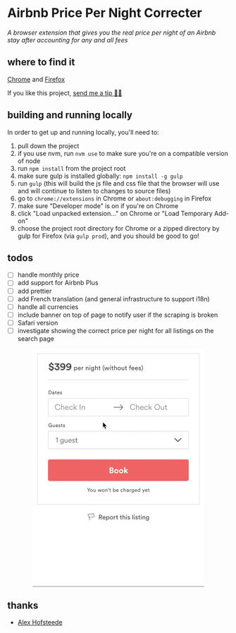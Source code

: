 # Airbnb Price Per Night Correcter

*A browser extension that gives you the real price per night of an Airbnb stay after accounting for any and all fees*

## where to find it

[Chrome](https://chrome.google.com/webstore/detail/airbnb-price-per-night-co/lijeilcglmadpkbengpkfnkpmcehecfe) and [Firefox](https://addons.mozilla.org/en-US/firefox/addon/airbnb-price-per-night-correct/)

If you like this project, [send me a tip 🙏🏼](https://www.paypal.me/davidsawyer1/2)

## building and running locally

In order to get up and running locally, you'll need to:

1. pull down the project
1. if you use nvm, run `nvm use` to make sure you're on a compatible version of node
1. run `npm install` from the project root
1. make sure gulp is installed globally: `npm install -g gulp`
1. run `gulp` (this will build the js file and css file that the browser will use and will continue to listen to changes to source files)
1. go to `chrome://extensions` in Chrome or `about:debugging` in Firefox
1. make sure "Developer mode" is on if you're on Chrome
1. click "Load unpacked extension..." on Chrome or "Load Temporary Add-on"
1. choose the project root directory for Chrome or a zipped directory by gulp for Firefox (via `gulp prod`), and you should be good to go!

## todos
- [ ] handle monthly price
- [ ] add support for Airbnb Plus
- [ ] add prettier
- [ ] add French translation (and general infrastructure to support i18n)
- [ ] handle all currencies
- [ ] include banner on top of page to notify user if the scraping is broken
- [ ] Safari version
- [ ] investigate showing the correct price per night for all listings on the search page

<p align="center">
  <img src="/misc/demo.gif" width="390px" align="center" alt="demo" />
</p>

## thanks

- [Alex Hofsteede](https://github.com/alex-hofsteede)
